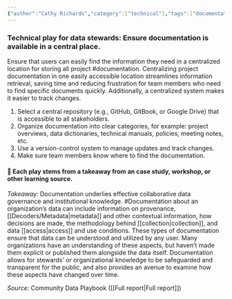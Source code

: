 ```yaml
---
{"author":"Cathy Richards","category":["technical"],"tags":["documentation","access","collection"],"dg-publish":true,"permalink":"/plays/play-22-ensure-documentation-is-available-in-a-central-place/","dgPassFrontmatter":true}
---
```


### **Technical play for data stewards: Ensure documentation is available in a central place.**
Ensure that users can easily find the information they need in a centralized location for storing all project #documentation. Centralizing project documentation in one easily accessible location streamlines information retrieval, saving time and reducing frustration for team members who need to find specific documents quickly. Additionally, a centralized system makes it easier to track changes.
1. Select a central repository (e.g., GitHub, GitBook, or Google Drive) that is accessible to all stakeholders.
2. Organize documentation into clear categories, for example: project overviews, data dictionaries, technical manuals, policies, meeting notes, etc.
3. Use a version-control system to manage updates and track changes.
4. Make sure team members know where to find the documentation.




#### 🌱 Each play stems from a takeaway from an case study, workshop, or other learning source.

*Takeaway:*  Documentation underlies effective collaborative data governance and institutional knowledge.
#Documentation about an organization’s data can include information on provenance, [[Decoders/Metadata\|metadata]] and other contextual information, how decisions are made, the methodology behind [[collection\|collection]], and data [[access\|access]] and use conditions. These types of documentation ensure that data can be understood and utilized by any user. Many organizations have an understanding of these aspects, but haven’t made them explicit or published them alongside the data itself. Documentation allows for stewards’ or organizational knowledge to be safeguarded and transparent for the public, and also provides an avenue to examine how these aspects have changed over time.

*Source:* Community Data Playbook ([[Full report\|Full report]])


